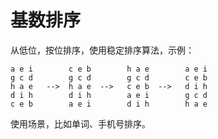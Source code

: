 # 基数排序

从低位，按位排序，使用稳定排序算法，示例：

```
a e i        c e b        h a e        a e i
g c d        g c d        g c d        c e b
h a e   -->  h a e  -->   c e b  -->   d i h
d i h        d i h        a e i        g c d
c e b        a e i        d i h        h a e
```

使用场景，比如单词、手机号排序。